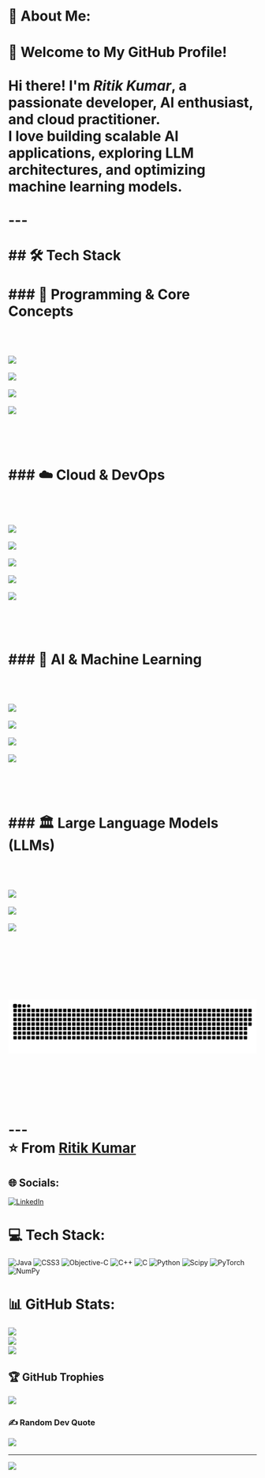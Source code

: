 # 💫 About Me:
# 🚀 Welcome to My GitHub Profile!<br><br>Hi there! I'm *Ritik Kumar*, a passionate developer, AI enthusiast, and cloud practitioner.  <br>I love building scalable AI applications, exploring LLM architectures, and optimizing machine learning models.  <br><br>---<br><br>## 🛠️ Tech Stack<br><br>### 💎 Programming & Core Concepts  <br><p align="left"><br>  <img src="https://img.shields.io/badge/Python-3776AB?style=for-the-badge&logo=python&logoColor=white"/><br>  <img src="https://img.shields.io/badge/Flask-000000?style=for-the-badge&logo=flask&logoColor=white"/><br>  <img src="https://img.shields.io/badge/SQL-4479A1?style=for-the-badge&logo=mysql&logoColor=white"/><br>  <img src="https://img.shields.io/badge/Vector%20DB-005571?style=for-the-badge&logo=redis&logoColor=white"/><br></p><br><br>### ☁️ Cloud & DevOps  <br><p align="left"><br>  <img src="https://img.shields.io/badge/AWS-232F3E?style=for-the-badge&logo=amazon-aws&logoColor=white"/><br>  <img src="https://img.shields.io/badge/Google%20Cloud-4285F4?style=for-the-badge&logo=google-cloud&logoColor=white"/><br>  <img src="https://img.shields.io/badge/Azure-2496ED?style=for-the-badge&logo=microsoft-azure&logoColor=white"/><br>  <img src="https://img.shields.io/badge/Docker-2496ED?style=for-the-badge&logo=docker&logoColor=white"/><br>  <img src="https://img.shields.io/badge/Kubernetes-326CE5?style=for-the-badge&logo=kubernetes&logoColor=white"/><br></p><br><br>### 🤖 AI & Machine Learning  <br><p align="left"><br>  <img src="https://img.shields.io/badge/Machine%20Learning-FF6F00?style=for-the-badge&logo=mlflow&logoColor=white"/><br>  <img src="https://img.shields.io/badge/Deep%20Learning-FF0000?style=for-the-badge&logo=pytorch&logoColor=white"/><br>  <img src="https://img.shields.io/badge/TensorFlow-FF6F00?style=for-the-badge&logo=tensorflow&logoColor=white"/><br>  <img src="https://img.shields.io/badge/PyTorch-EE4C2C?style=for-the-badge&logo=pytorch&logoColor=white"/><br></p><br><br>### 🏛️ Large Language Models (LLMs)  <br><p align="left"><br>  <img src="https://img.shields.io/badge/GPT-005571?style=for-the-badge&logo=openai&logoColor=white"/><br>  <img src="https://img.shields.io/badge/BERT-1F425F?style=for-the-badge&logo=google&logoColor=white"/><br>  <img src="https://img.shields.io/badge/LLaMA-FF4500?style=for-the-badge&logo=meta&logoColor=white"/><br></p><br><br><picture><br><img src="https://raw.githubusercontent.com/hxu296/hxu296/output/github-contribution-grid-snake.svg" /><br></picture><br></p><br><br>---<br>⭐️ From [Ritik Kumar](https://github.com/ritik0525)<br>


## 🌐 Socials:
[![LinkedIn](https://img.shields.io/badge/LinkedIn-%230077B5.svg?logo=linkedin&logoColor=white)](https://linkedin.com/in/https://www.linkedin.com/in/ritik-k-293714186/) 

# 💻 Tech Stack:
![Java](https://img.shields.io/badge/java-%23ED8B00.svg?style=for-the-badge&logo=openjdk&logoColor=white) ![CSS3](https://img.shields.io/badge/css3-%231572B6.svg?style=for-the-badge&logo=css3&logoColor=white) ![Objective-C](https://img.shields.io/badge/OBJECTIVE--C-%233A95E3.svg?style=for-the-badge&logo=apple&logoColor=white) ![C++](https://img.shields.io/badge/c++-%2300599C.svg?style=for-the-badge&logo=c%2B%2B&logoColor=white) ![C](https://img.shields.io/badge/c-%2300599C.svg?style=for-the-badge&logo=c&logoColor=white) ![Python](https://img.shields.io/badge/python-3670A0?style=for-the-badge&logo=python&logoColor=ffdd54) ![Scipy](https://img.shields.io/badge/SciPy-%230C55A5.svg?style=for-the-badge&logo=scipy&logoColor=%white) ![PyTorch](https://img.shields.io/badge/PyTorch-%23EE4C2C.svg?style=for-the-badge&logo=PyTorch&logoColor=white) ![NumPy](https://img.shields.io/badge/numpy-%23013243.svg?style=for-the-badge&logo=numpy&logoColor=white)
# 📊 GitHub Stats:
![](https://github-readme-stats.vercel.app/api?username=ritik0525&theme=merko&hide_border=false&include_all_commits=true&count_private=true)<br/>
![](https://nirzak-streak-stats.vercel.app/?user=ritik0525&theme=merko&hide_border=false)<br/>
![](https://github-readme-stats.vercel.app/api/top-langs/?username=ritik0525&theme=merko&hide_border=false&include_all_commits=true&count_private=true&layout=compact)

## 🏆 GitHub Trophies
![](https://github-profile-trophy.vercel.app/?username=ritik0525&theme=radical&no-frame=false&no-bg=true&margin-w=4)

### ✍️ Random Dev Quote
![](https://quotes-github-readme.vercel.app/api?type=horizontal&theme=radical)

---
[![](https://visitcount.itsvg.in/api?id=ritik0525&icon=0&color=0)](https://visitcount.itsvg.in)

<!-- Proudly created with GPRM ( https://gprm.itsvg.in ) -->
